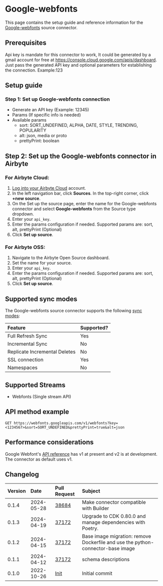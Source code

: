 # Google-webfonts

This page contains the setup guide and reference information for the [Google-webfonts](https://developers.google.com/fonts/docs/developer_api) source connector.

## Prerequisites

Api key is mandate for this connector to work, It could be generated by a gmail account for free at https://console.cloud.google.com/apis/dashboard.
Just pass the generated API key and optional parameters for establishing the connection. Example:123

## Setup guide

### Step 1: Set up Google-webfonts connection

- Generate an API key (Example: 12345)
- Params (If specific info is needed)
- Available params
  - sort: SORT_UNDEFINED, ALPHA, DATE, STYLE, TRENDING, POPULARITY
  - alt: json, media or proto
  - prettyPrint: boolean

## Step 2: Set up the Google-webfonts connector in Airbyte

### For Airbyte Cloud:

1. [Log into your Airbyte Cloud](https://cloud.airbyte.com/workspaces) account.
2. In the left navigation bar, click **Sources**. In the top-right corner, click **+new source**.
3. On the Set up the source page, enter the name for the Google-webfonts connector and select **Google-webfonts** from the Source type dropdown.
4. Enter your `api_key`.
5. Enter the params configuration if needed. Supported params are: sort, alt, prettyPrint (Optional)
6. Click **Set up source**.

### For Airbyte OSS:

1. Navigate to the Airbyte Open Source dashboard.
2. Set the name for your source.
3. Enter your `api_key`.
4. Enter the params configuration if needed. Supported params are: sort, alt, prettyPrint (Optional)
5. Click **Set up source**.

## Supported sync modes

The Google-webfonts source connector supports the following [sync modes](/cloud/core-concepts#connection-sync-modes):

| Feature                       | Supported? |
| :---------------------------- | :--------- |
| Full Refresh Sync             | Yes        |
| Incremental Sync              | No         |
| Replicate Incremental Deletes | No         |
| SSL connection                | Yes        |
| Namespaces                    | No         |

## Supported Streams

- Webfonts (Single stream API)

## API method example

`GET https://webfonts.googleapis.com/v1/webfonts?key=<1234567>&sort=SORT_UNDEFINED&prettyPrint=true&alt=json`

## Performance considerations

Google Webfont's [API reference](https://developers.google.com/fonts/docs/developer_api) has v1 at present and v2 is at development. The connector as default uses v1.

## Changelog

| Version | Date       | Pull Request                                             | Subject                                                                         |
| :------ | :--------- | :------------------------------------------------------- | :------------------------------------------------------------------------------ |
| 0.1.4   | 2024-05-28 | [38684](https://github.com/airbytehq/airbyte/pull/38684) | Make connector compatible with Builder                                          |
| 0.1.3   | 2024-04-19 | [37172](https://github.com/airbytehq/airbyte/pull/37172) | Upgrade to CDK 0.80.0 and manage dependencies with Poetry.                      |
| 0.1.2   | 2024-04-15 | [37172](https://github.com/airbytehq/airbyte/pull/37172) | Base image migration: remove Dockerfile and use the python-connector-base image |
| 0.1.1   | 2024-04-12 | [37172](https://github.com/airbytehq/airbyte/pull/37172) | schema descriptions                                                             |
| 0.1.0   | 2022-10-26 | [Init](https://github.com/airbytehq/airbyte/pull/18496)  | Initial commit                                                                  |
